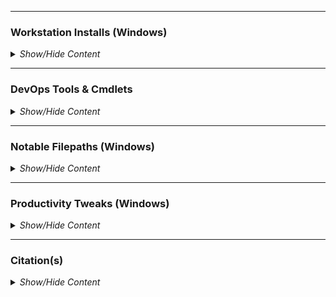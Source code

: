 <!-- https://github.com/mcavallo-git/Coding/blob/master/windows/README.md#workstation-tools-windows -->

<!-- ------------------------------------------------------------ -->

***
<h3>Workstation Installs (Windows)</h3>
<details><summary><i>Show/Hide Content</i></summary>
<p>

Name | Option A | Option B
--- | --- | ---
**AirParrot** <sub>*Windows Airplay Client*</sub> | [Download (mirror)](https://www.airsquirrels.com/airparrot/download/) |
**Classic Shell** <sub>*Win7 Style Start-Menu*</sub> | [Download (mirror-1)](https://www.softpedia.com/get/Desktop-Enhancements/Shell-Replacements/Classic-Shell.shtml) | [Download (mirror-2)](https://www.fosshub.com/Classic-Shell.html)
**Docker Desktop for Windows** <sub>*Containers*</sub> | [Download (source)](https://download.docker.com/win/stable/Docker%20for%20Windows%20Installer.exe) |
**Cryptomator** <sub>*Client-Side Cloud-Encryption*</sub> | [Download (mirror-1)](https://cryptomator.org/downloads/#winDownload) |
**Effective File Search (EFS)** <sub>*Search tool*</sub> | [Download (mirror-1)](https://www.softpedia.com/get/System/File-Management/Effective-File-Search.shtml#download) | [Download (mirror-2)](https://effective-file-search.en.lo4d.com/download)
**Git - Git SCM** <sub>*Git Backend Requirement*</sub> | [Download (source)](https://git-scm.com/downloads) |
**Git - GitHub Desktop** <sub>*Git Daily Driver*</sub> | [Download (source)](https://desktop.github.com) |
**Git - Tortoise Git** <sub>*Git Merge Conflict Resolver*</sub> | [Download (source)](https://tortoisegit.org/download) |
**Gpg4win** <sub>*GnuPG for Windows*</sub> | [Download (source)](https://www.gpg4win.org/thanks-for-download.html) |
**Handbrake** <sub>*Media Transcoder*</sub> | [Download (source)](https://handbrake.fr/) |
**MobaXterm** <sub>*XServer for Windows*</sub> | [Download (source)](https://mobaxterm.mobatek.net/download-home-edition.html) |
**Reflector** <sub>*Windows Airplay Server*</sub> | [Download (mirror)](https://www.airsquirrels.com/reflector) |
**Remote Mouse** <sub>*Use your phone as a Mouse & Keyboard*</sub> | [Download (source)](https://www.remotemouse.net/downloads/RemoteMouse.exe) |
**Royal TS** <sub>*Remote Management Soln.*</sub> | [Download (mirror)](https://www.royalapps.com/ts/win/download) |
**Splashtop** <sub>*Remote Desktop/Support*</sub> | [Download (source)](https://www.splashtop.com/downloads) |
**Visual Studio Code** <sub>*VS Code - Code Editor*</sub> | [Download (source)](https://code.visualstudio.com/download) |
**Yubico Downloads** <sub>*YubiKey Config-Tools*</sub> | [Download (source)](https://www.yubico.com/products/services-software/download/) |

</p>
</details>

<!-- ------------------------------------------------------------ -->

***
<h3>DevOps Tools & Cmdlets</h3>
<details><summary><i>Show/Hide Content</i></summary>
<p>

<h2>Cloud Management Cmdlets</h2>

Name | Option A | Option B | Docs
--- | --- | --- | ---
**AWS CLI (PowerShell)** | [Source](https://aws.amazon.com/powershell) | [Gallery](https://www.powershellgallery.com/packages/AWSPowerShell) | [Docs](https://docs.aws.amazon.com/powershell/latest/reference/Index.html)
**Azure CLI (PowerShell)** | [Source](https://aka.ms/installazurecliwindows) | [Gallery](https://www.powershellgallery.com/packages/az) | [Docs](https://docs.microsoft.com/en-us/cli/azure/reference-index)

***
<h2>Cross-Platform Languages (Install guides)</h2>

Name | Option A | Option B
--- | --- | ---
**PowerShell Core** | [GitHub](https://github.com/PowerShell/PowerShell#get-powershell) | [Microsoft](https://docs.microsoft.com/en-us/powershell/scripting/install/installing-powershell-core-on-linux) |

</p>
</details>

<!-- ------------------------------------------------------------ -->

***
<h3>Notable Filepaths (Windows)</h3>
<details><summary><i>Show/Hide Content</i></summary>
<p>

Purpose | Filepath
--- | ---
**Pinned Items** <sub>*Win10 Taskbar (Stock)*</sub> | ```%APPDATA%\Microsoft\Internet Explorer\Quick Launch\User Pinned\TaskBar```
**Pinned Items** <sub>*Classic Shell (App)*</sub> | ```%USERPROFILE%\AppData\Roaming\ClassicShell\Pinned```
**Startup Items** <sub>*Win10 (Current User)*</sub> | ```%APPDATA%\Microsoft\Windows\Start Menu\Programs\Startup```
**Startup Items** <sub>*Win10 (All Users)*</sub> | ```%PROGRAMDATA%\Microsoft\Windows\Start Menu\Programs\StartUp```

</p>
</details>

<!-- ------------------------------------------------------------ -->

***
<h3>Productivity Tweaks (Windows)</h3>
<details><summary><i>Show/Hide Content</i></summary>
<p>

### Taskbar (Bottom Bar)
##### Unpin Edge, Unpin MS-Store, Hide Cortana, Hide People, Hide Ink, Hide Task-View Button

***
### Notifications (Bottom Right)
##### Right Click &rarr; Don't show number of new notifications

***
### Put Recycle-Bin on Start-Menu, Remove from Desktop
##### Drag & drop the Recycle Bin from the Desktop into the Start Menu -> Right-click & rename the new shortcut from "Recycle Bin - Shortcut" to "Recycle Bin"
##### Start Menu -> type "desktop icon" -> Select "Themes and Related Settings" -> On the right, select "desktop icon settings" -> uncheck "Recycle Bin" -> Hit "Ok"

***
### Show Hidden Files/Folders, Show File Extensions
##### Start Menu -> type "hidd" -> select "Show hidden files and folders"
###### Enable "Show hidden files and folders
###### Disable "Hide empty drives"
###### Disable "Hide extensions for known file types"
###### Enable "Show libraries" (bottom)
##### Select tab "General" (top)
###### Disable "Show recently used files in Quick Access" (bottom)
###### Disable "Show frequently used folders in Quick Access" (bottom)

***
### Log-into Microsoft Account (personal) to perform ongoing syncs of settings (unless you have a GPO from Office365 Work/School account locking it down)
##### Start Menu -> type "sync" -> select "Sync your settings" -> turn on "Sync settings"

***
### Turn off Notifications
##### Start Menu -> type "notif" -> select "Notifications & action settings" -> disable everything on the first page

***
### Change Power Settings
##### Start Menu -> type "power" -> select "Power & sleep"
##### set "Screen" to turn off after 30 min/30 min
##### set "Sleep" on battery to 1 hour / Never for plugged-in
##### click "additional power settings" (right side) -> "change plan settings" -> "change advanced power settings"
###### "Hard disk" -> "Turn off hard disk after" to 0/0 (Never/Never)
###### "Sleep" -> "Hibernate after" -> 0/0 (Never/Never)
###### "Graphics" -> "Plugged in" -> "Maximum Performance"
###### "Power buttons and lid" -> "lid close action" -> "do nothing" -> power/sleep button -> "sleep"
###### "Processor power management" -> "Maximum processor state" -> 99% / 99% (note: intentionally disabling hyperthreading)
###### select "Ok" 

***
### Remove Recent Items
##### Start Menu -> type "recent" -> select "Show recently opened items in Jump Lists on Start or on the taskbar" -> disable everything on the first page

***
### Enable ClearType
##### Start Menu -> type "clear" -> select "Adjust ClearType text" -> Enable ClearType and click next through all the screens until complete

</p>
</details>

<!-- ------------------------------------------------------------ -->

***
<h3>Citation(s)</h3>
<details><summary><i>Show/Hide Content</i></summary>
<p>

* ###### reddit.com  |  "What application do you always install on your computer and recommend to everyone?"  |  https://www.reddit.com/r/AskReddit/comments/4g5sl1/what_application_do_you_always_install_on_your/

* ###### reddit.com  |  "[List] Essential Software for your Windows PC"  |  https://www.reddit.com/r/software/comments/8tx8w7/list_essential_software_for_your_windows_pc/

</p>
</details>

<!-- ------------------------------------------------------------ -->
